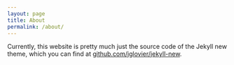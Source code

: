 ```yaml
---
layout: page
title: About
permalink: /about/
---
```


Currently, this website is pretty much just the source code of the Jekyll new theme, which you can find at [github.com/jglovier/jekyll-new](https://github.com/jglovier/jekyll-new).
